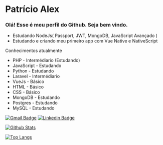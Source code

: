 # Patrício Alex
### Olá! Esse é meu perfil do Github. Seja bem vindo.

 * Estudando NodeJs( Passport, JWT, MongoDB, JavaScript Avançado )
 * Estudando e criando meu primeiro app com Vue Native e NativeScript
 
Conhecimentos atualmente
* PHP - Intermédiario (Estudando)
* JavaScript - Estudando
* Python - Estudando
* Laravel - Intermédiario
* VueJs - Básico
* HTML - Básico
* CSS - Básico
* MongoDB - Estudando
* Postgres - Estudando
* MySQL - Estudando

[![Gmail Badge](https://img.shields.io/badge/-Gmail-c14438?style=flat-square&logo=Gmail&logoColor=white&link=mailto:patricioalex96@gmail.com)](mailto:patricioalex96@gmail.com)
[![Linkedin Badge](https://img.shields.io/badge/-LinkedIn-blue?style=flat-square&logo=Linkedin&logoColor=white&link=https://www.linkedin.com/in/patr%C3%ADcio-alex-219279118/)](https://www.linkedin.com/in/patr%C3%ADcio-alex-219279118/)
 
 [![Github Stats](https://github-readme-stats.vercel.app/api?username=patricioalex96&show_icons=true&count_private=true&theme=Default)](https://github.com/patricioalex96)

[![Top Langs](https://github-readme-stats.vercel.app/api/top-langs/?username=patricioalex96)](https://github.com/patricioalex96/github-readme-stats)

